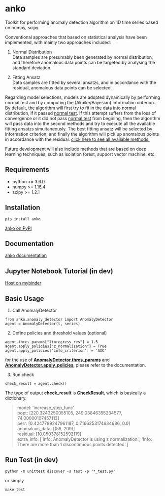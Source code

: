 # anko
Toolkit for performing anomaly detection algorithm on 1D time series based on numpy, scipy.

Conventional approaches that based on statistical analysis have been implemented, with mainly two approaches included:
1. Normal Distribution  
Data samples are presumably been generated by normal distribution, and therefore anomalous data points can be targeted by analysing the standard deviation.  

2. Fitting Ansatz  
Data samples are fitted by several ansatzs, and in accordance with the residual, anomalous data points can be selected. 

Regarding model selections, models are adopted dynamically by performing normal test and by computing the (Akaike/Bayesian) information criterion.
By default, the algorithm will first try to fit in the data into normal distribution, if it passed [normal test](https://docs.scipy.org/doc/scipy/reference/generated/scipy.stats.normaltest.html).
If this attempt suffers from the loss of convergence or it did not pass [normal test](https://docs.scipy.org/doc/scipy/reference/generated/scipy.stats.normaltest.html) from begining, 
then the algorithm will pass data into the second methods and try to execute all the available fitting ansatzs simultaneously. 
The best fitting ansatz will be selected by information criterion, and finally the algorithm will pick up anomalous points in accordance with the residual.
[click here to see all available methods.](classanko_1_1anomaly__detector_1_1_anomaly_detector.html#a019359334795d2f05a730ab00085e5e9)   

Future development will also include methods that are based on deep learning techniques, such as isolation forest, support vector machine, etc.

## Requirements
* python >= 3.6.0
* numpy >= 1.16.4
* scipy >= 1.2.1

## Installation 
```
pip install anko
```
[anko on PyPI](https://pypi.org/project/anko/)

## Documentation
[anko documentation](https://tanlin2013.github.io/anko/html/index.html)

## Jupyter Notebook Tutorial (in dev)
[Host on mybinder](https://mybinder.org/v2/gh/tanlin2013/anko/master?filepath=anko_tutorial.ipynb)

## Basic Usage
1. Call AnomalyDetector
```
from anko.anomaly_detector import AnomalyDetector  
agent = AnomalyDetector(t, series)
```

2. Define policies and threshold values (optional)
```
agent.thres_params["linregress_res"] = 1.5  
agent.apply_policies["z_normalization"] = True  
agent.apply_policies["info_criterion"] = 'AIC'
```
for the use of [**AnomalyDetector.thres_params**](classanko_1_1anomaly__detector_1_1_anomaly_detector.html#af31bfbbef59010642ad8a33785504c59) 
and [**AnomalyDetector.apply_policies**](classanko_1_1anomaly__detector_1_1_anomaly_detector.html#af58531e67a2d33977a1bdc142b3f0561), 
please refer to the documentation.

3. Run check
```
check_result = agent.check()
```

The type of output **check_result** is [**CheckResult**](classanko_1_1anomaly__detector_1_1_check_result.html), which is basically a dictionary.
> model: 'increase_step_func'  
> popt: [220.3243250055105, 249.03846355234577, 74.00000107457113]  
> perr: [0.4247789247961187, 0.7166253174634686, 0.0]  
> anomalous_data: [(59, 209)]  
> residual: [10.050378152592119]  
> extra_info: ['Info: AnomalyDetector is using z normalization.', 'Info: There are more than 1 discontinuous points detected.']        

## Run Test (in dev)
```
python -m unittest discover -s test -p '*_test.py'
```
or simply
```
make test
```